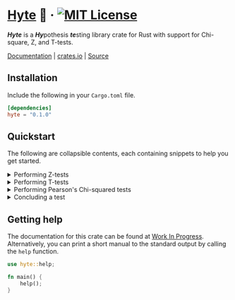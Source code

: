 # [Hyte](https://github.com/abyanmajid/hyte) 🦀 &middot; [![MIT License](https://img.shields.io/badge/License-MIT-blue.svg)](https://github.com/abyanmajid/hyte/blob/main/LICENSE)

***Hyte*** is a ***Hy***pothesis ***te***sting library crate for Rust with support for Chi-square, Z, and T-tests.

[Documentation](https://docs.rs/hyte/0.1.0/hyte/) | [crates.io](https://crates.io/crates/hyte) | [Source](https://github.com/abyanmajid/hyte/)

## Installation

Include the following in your `Cargo.toml` file.

```toml
[dependencies]
hyte = "0.1.0"
```

## Quickstart

The following are collapsible contents, each containing snippets to help you get started.

<details>
  <summary>Performing Z-tests</summary>

  <h3>1-sample Z-test</h3>

  You can perform a 1-sample Z-test using `z::test`, a function that takes in the following arguments:

  - data: `Vec<Number>`
  - expected_mean: `Number`
  - tail: `Tails::LOWER`, `Tails::UPPER`, or `Tails::BOTH`
  - print_output: `bool`

  where `Number` is a generic that accepts integers and floats. Here is an example of a how you can perform a lower-tailed 1-sample Z-test:

  ```rust
  use hyte::z;
  use hyte::utils::Tails;
   
  fn main() {
      let data = vec![1, 2, 3, 4, 5];
      let results = z::test(data, 3.5, Tails::LOWER, true).unwrap();
  }
  ```

  Should you need to perform upper-tailed or 2-sided Z-tests, simply pass the `Tails::UPPER` or `Tails::BOTH` variants to `tail`.

  <h3>1-sample Z-test given numerical summaries</h3>

  You can alternatively perform Z-tests using the `z::test_dataless` function which takes in numerical summaries including observed mean, sample size, and population standard deviation, all in replacement of data. The `z::test_dataless` function takes the following arguments:

  - observed_mean: `Number`
  - expected_mean: `Number`
  - sample_size: `u32`
  - pop_sd: `Number`
  - tail: `Tails::LOWER`, `Tails::UPPER`, or `Tails::BOTH`
  - print_output: `bool`

  Here is an example:
  
  ```rust
  use hyte::z;
  use hyte::utils::Tails;
  
  fn main() {
      let results = z::test_dataless(1.2, 1.0, 30, 0.5, Tails::LOWER, true).unwrap();
  }
  ```
  
</details>

<details>
  <summary>Performing T-tests</summary>

  <h3>1-sample T-test</h3>

  You can perform a 1-sample T-test using `t::test`, a function that takes in the following arguments:

  - data: `Vec<Number>`
  - expected_mean: `Number`
  - tail: `Tails::LOWER`, `Tails::UPPER`, or `Tails::BOTH`
  - print_output: `bool`

  where `Number` is a generic that accepts integers and floats. Here is an example of a how you can perform a lower-tailed 1-sample T-test:

  ```rust
  use hyte::t;
  use hyte::utils::Tails;
  
  fn main() {
      let data = vec![2.5, 2.9, 3.1, 2.6, 2.7, 2.8, 3.0, 3.2];
      let results = t::test(data, 3, Tails::LOWER, true).unwrap();
  }
  ```

  <h3>1-sample T-test given numerical summaries</h3>

  You can alternatively perform T-tests using the `t::test_dataless` function which takes in numerical summaries including observed mean, sample size, and population standard deviation, all in replacement of data. The `t::test_dataless` function takes the following arguments:

  - observed_mean: `Number`
  - expected_mean: `Number`
  - sample_size: `u32`
  - pop_sd: `Number`
  - tail: `Tails::LOWER`, `Tails::UPPER`, or `Tails::BOTH`
  - print_output: `bool`

  Here is an example:
  
  ```rust
  use hyte::t;
  use hyte::utils::Tails;
  
  fn main() {
      let results = t::test_dataless(1.2, 1.0, 30, 0.5, Tails::LOWER, true).unwrap();
  }
  ```

  <h3>2-sample T-test</h3>

  Hyte provides the `t::test_two_samples` function for performing a 2-sample T-test. It takes in the following arguments:

  - data1: `Vec<Number>`
  - data2: `Vec<Number>`
  - print_output: `bool`

  Here's an example:

  ```rust
  use hyte::t;

  fn main() {
      let group1 = vec![20, 22, 19, 20, 21, 20, 19, 21, 22, 18];
      let group2 = vec![22, 24, 23, 24, 25, 23, 24, 23, 22, 24];
      let results = t::test_two_samples(group1, group2, true).unwrap();
  }
  ```

</details>

<details>
  <summary>Performing Pearson's Chi-squared tests</summary>
  <br>

  Work in Progress
  
</details>

<details>
  <summary>Concluding a test</summary>

  <h3>Concluding with a custom significance level using <code>conclude</code></h3>

  Every instance of a test result such as `ZResult`, `TResult`, and `ChiSquareResult` have a method `conclude` which returns a `Conclusion` variant (one of `Reject` or `DoNotReject`). The `conclude` method takes in two parameters:

  - significance_level: `f64`
  - print_output: `bool`
  
  ```rust
  use hyte::z;
  use hyte::utils::Tails;

  fn main() {
      let results = z::test(vec![1, 2, 3, 4, 5], 3.5, Tails::LOWER, true).unwrap();
      let conclusion = results.conclude(0.1, true);
  }
  ```

  `conclude` checks if the p-value assigned to `self.p` exceeds the significance level. If `self.p < significance_level`, then `conclude` will return the `Reject` variant. Otherwise, it will return the `DoNotReject` variant.

  <h3>Concluding conventionally with <code>conclude_by_convention</code></h3>

  `conclude_by_convention` is an alternative to `conclude`. It assumes a significance level of 0.05, which is widely regarded as an appropriate default in statistics.

  ```rust
  use hyte::z;
  use hyte::utils::Tails;

  fn main() {
      let results = z::test(vec![1, 2, 3, 4, 5], 3.5, Tails::LOWER, true).unwrap();
      let conclusion = results.conclude_by_convention(true);
  }
  ```

</details>

## Getting help

The documentation for this crate can be found at [Work In Progress](https://github.com/abyanmajid/hyte/blob/main/LICENSE). Alternatively, you can print a short manual to the standard output by calling the `help` function.

```rust
use hyte::help;

fn main() {
    help();
}
```
